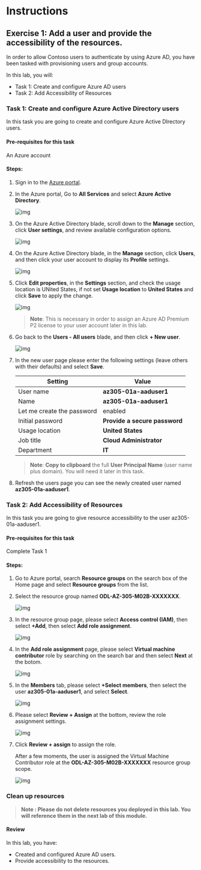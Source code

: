# Instructions

## Exercise 1: Add a user and provide the accessibility of the resources.

In order to allow Contoso users to authenticate by using Azure AD, you have been tasked with provisioning users and group accounts. 

In this lab, you will:

+ Task 1: Create and configure Azure AD users 
+ Task 2: Add Accessibility of Resources

### Task 1: Create and configure Azure Active Directory users

In this task you are going to create and configure Azure Active DIrectory users.

#### Pre-requisites for this task

An Azure account 

#### Steps:

1. Sign in to the [Azure portal](https://portal.azure.com).

2. In the Azure portal, Go to **All Services** and select **Azure Active Directory**.

    ![img](../media/use1.png)

3. On the Azure Active Directory blade, scroll down to the **Manage** section, click **User settings**, and review available configuration options.

    ![img](../media/nuse1.png)

4. On the Azure Active Directory blade, in the **Manage** section, click **Users**, and then click your user account to display its **Profile** settings. 

    ![img](../media/nuse2.png)

5. Click **Edit properties**, in the **Settings** section, and check the usage location is UNited States, if not set **Usage location** to **United States** and click **Save** to apply the change.

    ![img](../media/nuse3.png)

    >**Note**: This is necessary in order to assign an Azure AD Premium P2 license to your user account later in this lab.

6. Go back to the **Users - All users** blade, and then click **+ New user**.

    ![img](../media/nuse4.png)

7. In the new user page please enter the following settings (leave others with their defaults) and select **Save**.

    | Setting | Value |
    | --- | --- |
    | User name | **az305-01a-aaduser1** |
    | Name | **az305-01a-aaduser1** |
    | Let me create the password | enabled |
    | Initial password | **Provide a secure password** |
    | Usage location | **United States** |
    | Job title | **Cloud Administrator** |
    | Department | **IT** |

    >**Note**: **Copy to clipboard** the full **User Principal Name** (user name plus domain). You will need it later in this task.

7. Refresh the users page you can see the newly created user named **az305-01a-aaduser1**.


### Task 2: Add Accessibility of Resources

In this task you are going to give resource accessibility to the user az305-01a-aaduser1.

#### Pre-requisites for this task

Complete Task 1 

#### Steps:

1. Go to Azure portal, search **Resource groups** on the search box of the Home page and select **Resource groups** from the list.

2. Select the resource group named **ODL-AZ-305-M02B-XXXXXXX**.

    ![img](../media/nres1.png)

3. In the resource group page, please select **Access control (IAM)**, then select **+Add**, then select **Add role assignment**.

    ![img](../media/nres2.png)

4. In the **Add role assignment** page, please select **Virtual machine contributor** role by searching on the search bar and then select **Next** at the botom.

    ![img](../media/nres3.png)

5. In the **Members** tab, please select **+Select members**, then select the user **az305-01a-aaduser1**, and select **Select**.

    ![img](../media/nres4.png)

6. Please select **Review + Assign** at the bottom, review the role assignment settings.

    ![img](../media/nres5.png)

7. Click **Review + assign** to assign the role.

   After a few moments, the user is assigned the Virtual Machine Contributor role at the **ODL-AZ-305-M02B-XXXXXXX** resource group scope.

    ![img](../media/nres6.png)


### Clean up resources

>**Note : Please do not delete resources you deployed in this lab. You will reference them in the next lab of this module.**

#### Review

In this lab, you have:

- Created and configured Azure AD users.
- Provide accessibility to the resources.
